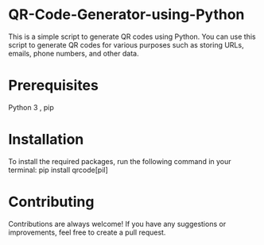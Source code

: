 # QR-Code-Generator-using-Python
This is a simple script to generate QR codes using Python. You can use this script to generate QR codes for various purposes such as storing URLs, emails, phone numbers, and other data.

# Prerequisites

Python 3 , pip




# Installation
To install the required packages, run the following command in your terminal:
pip install qrcode[pil]


# Contributing
Contributions are always welcome! If you have any suggestions or improvements, feel free to create a pull request.

